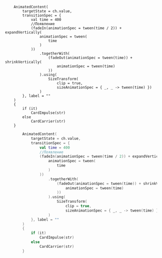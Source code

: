         AnimatedContent(
            targetState = ch.value,
            transitionSpec = {
                val time = 400
                //Появление
                (fadeIn(animationSpec = tween(time / 2)) + expandVertically(
                    animationSpec = tween(
                        time
                    )
                ))
                    .togetherWith(
                        (fadeOut(animationSpec = tween(time)) + shrinkVertically(
                            animationSpec = tween(time)
                        ))
                    ).using(
                        SizeTransform(
                            clip = true,
                            sizeAnimationSpec = { _, _ -> tween(time) })
                    )
            }, label = ""
        )
        {
            if (it)
                CardImpulse(str)
            else
                CardCarrier(str)
        }


```kotlin
        AnimatedContent(
            targetState = ch.value,
            transitionSpec = {
                val time = 400
                //Появление
                (fadeIn(animationSpec = tween(time / 2)) + expandVertically(
                    animationSpec = tween(
                        time
                    )
                ))
                    .togetherWith(
                        (fadeOut(animationSpec = tween(time)) + shrinkVertically(
                            animationSpec = tween(time)
                        ))
                    ).using(
                        SizeTransform(
                            clip = true,
                            sizeAnimationSpec = { _, _ -> tween(time) })
                    )
            }, label = ""
        )
        {
            if (it)
                CardImpulse(str)
            else
                CardCarrier(str)
        }
```



